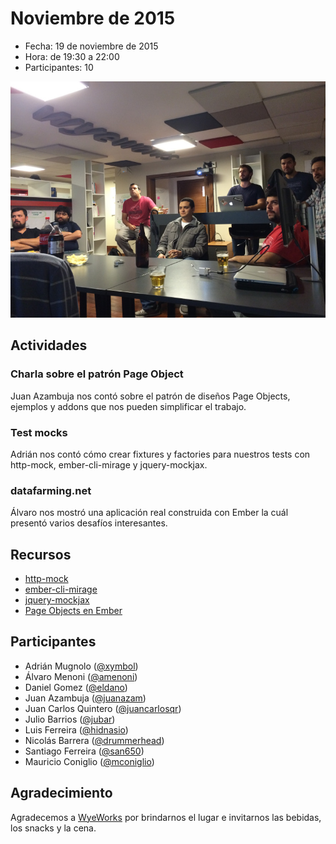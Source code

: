 # Noviembre de 2015

* Fecha: 19 de noviembre de 2015
* Hora: de 19:30 a 22:00
* Participantes: 10

![Foto](./photo.jpg)

## Actividades

### Charla sobre el patrón Page Object

Juan Azambuja nos contó sobre el patrón de diseños Page Objects, ejemplos y
addons que nos pueden simplificar el trabajo.

### Test mocks

Adrián nos contó cómo crear fixtures y factories para nuestros tests con
http-mock, ember-cli-mirage y jquery-mockjax.

### datafarming.net

Álvaro nos mostró una aplicación real construida con Ember la cuál presentó
varios desafíos interesantes.

## Recursos

* [http-mock](http://ember-cli.com/user-guide/#mocks-and-fixtures)
* [ember-cli-mirage](http://www.ember-cli-mirage.com/)
* [jquery-mockjax](https://github.com/jakerella/jquery-mockjax)
* [Page Objects en Ember](https://wyeworks.com/blog/2015/5/13/using-the-page-object-pattern-with-ember-cli/)

## Participantes

* Adrián Mugnolo ([@xymbol](https://github.com/xymbol))
* Álvaro Menoni ([@amenoni](https://github.com/amenoni))
* Daniel Gomez ([@eldano](https://github.com/eldano))
* Juan Azambuja ([@juanazam](https://github.com/juanazam))
* Juan Carlos Quintero ([@juancarlosqr](https://github.com/juancarlosqr))
* Julio Barrios ([@jubar](https://github.com/jubar))
* Luis Ferreira ([@hidnasio](https://github.com/hidnasio))
* Nicolás Barrera ([@drummerhead](https://github.com/drummerhead))
* Santiago Ferreira ([@san650](https://github.com/san650))
* Mauricio Coniglio ([@mconiglio](https://github.com/mconiglio))

## Agradecimiento

Agradecemos a [WyeWorks](https://wyeworks.com/) por brindarnos el lugar e
invitarnos las bebidas, los snacks y la cena.
